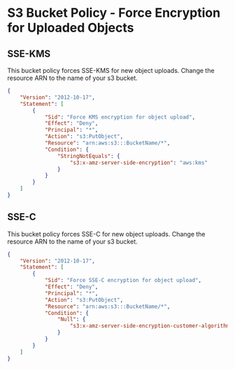 # S3 Bucket Policy - Force Encryption for Uploaded Objects

## SSE-KMS

This bucket policy forces SSE-KMS for new object uploads.  Change the resource ARN to the name of your s3 bucket.

```json
{
    "Version": "2012-10-17",
    "Statement": [
        {
            "Sid": "Force KMS encryption for object upload",
            "Effect": "Deny",
            "Principal": "*",
            "Action": "s3:PutObject",
            "Resource": "arn:aws:s3:::BucketName/*",
            "Condition": {
                "StringNotEquals": {
                    "s3:x-amz-server-side-encryption": "aws:kms"
                }
            }
        }
    ]
}
```

## SSE-C

This bucket policy forces SSE-C for new object uploads.  Change the resource ARN to the name of your s3 bucket.

```json
{
    "Version": "2012-10-17",
    "Statement": [
        {
            "Sid": "Force SSE-C encryption for object upload",
            "Effect": "Deny",
            "Principal": "*",
            "Action": "s3:PutObject",
            "Resource": "arn:aws:s3:::BucketName/*",
            "Condition": {
                "Null": {
                    "s3:x-amz-server-side-encryption-customer-algorithm": "true"
                }
            }
        }
    ]
}
```